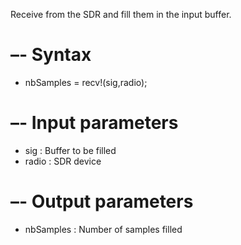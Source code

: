 Receive from the SDR and fill them in the input buffer.

# –- Syntax

  * nbSamples = recv!(sig,radio);

# –- Input parameters

  * sig : Buffer to be filled
  * radio : SDR device

# –- Output parameters

  * nbSamples : Number of samples filled
